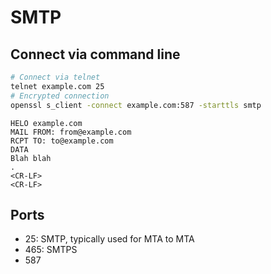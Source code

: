 # SMTP

Connect via command line
------------------------

```bash
# Connect via telnet
telnet example.com 25
# Encrypted connection
openssl s_client -connect example.com:587 -starttls smtp
```

```
HELO example.com
MAIL FROM: from@example.com
RCPT TO: to@example.com
DATA
Blah blah
.
<CR-LF>
<CR-LF>
```

Ports
-----


* 25: SMTP, typically used for MTA to MTA
* 465: SMTPS
* 587



